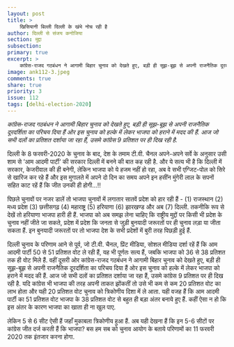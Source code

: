 ```yaml
---
layout: post
title: >
    खिसियानी बिल्ली दिल्ली के खंभे नोच रही है
author: दिल्ली से संजय कनोजिया
section: मुद्दा
subsection:
primary: true
excerpt: >
    कांग्रेस-राजद गठबंधन ने आगामी बिहार चुनाव को देखते हुए, बड़ी ही सूझ-बूझ से अपनी राजनैतिक दूरदर्शिता का परिचय दिया हैं ओर इस चुनाव को हल्के में लेकर भाजपा को हराने में मदद की हैं. आज जो सभी दलों का प्रतिशत दर्शाया जा रहा हैं, उसमे कांग्रेस 9 प्रतिशत पर ही दिख रही है.
image: ank112-3.jpeg
comments: true
share: true
priority: 3
issue: 112
tags: [delhi-election-2020]
---
```


*कांग्रेस-राजद गठबंधन ने आगामी बिहार चुनाव को देखते हुए, बड़ी ही सूझ-बूझ से अपनी राजनैतिक दूरदर्शिता का परिचय दिया हैं ओर इस चुनाव को हल्के में लेकर भाजपा को हराने में मदद की हैं. आज जो सभी दलों का प्रतिशत दर्शाया जा रहा हैं, उसमे कांग्रेस 9 प्रतिशत पर ही दिख रही है.*

दिल्ली के 8 फरवरी-2020 के चुनाव के बाद, देश के तमाम टी.वी. चैनल अपने-अपने सर्वे के अनुसार उसी शाम से ’आम आदमी पार्टी’ की सरकार दिल्ली में बनने की बात कह रही है. और ये सत्य भी है कि दिल्ली में सरकार, केजरीवाल की ही बनेगी, लेकिन भाजपा को ये हजम नहीं हो रहा, अब वे सभी एग्जिट-पोल को सिरे से खारिज कर रहे हैं और इस मुगालते में अपने दो दिन का समय अपने इन हसींन मुंगेरी लाल के सपनों सहित काट रहें हैं कि जीत उनकी ही होगी...!!

पिछले चुनावों पर नजर डालें तो भाजपा चुनावों में लगातार सातवें प्रदेश को हार रही हैं - (1) राजस्थान (2) मध्य प्रदेश (3) छत्तीसगढ़ (4) महाराष्ट्र (5) हरियाणा (6) झारखण्ड और अब (7) दिल्ली. तकनीकि रूप से देखें तो हरियाणा भाजपा हारी ही हैं. भाजपा को अब समझ लेना चाहिए कि राष्ट्रीय मुद्दों पर किसी भी प्रदेश के चुनाव नहीं जीते जा सकते, प्रदेश में प्रदेश कि जनता से जुड़ी बुनयादी जरूरतों पर ही चुनाव लड़ा या जीता सकता हैं. इन बुनयादी जरूरतों पर तो भाजपा देश के सभी प्रदेशों में बुरी तरह पिछड़ी हुई हैं.

दिल्ली चुनाव के परिणाम आने से पूर्व, जो टी.वी. चैनल, प्रिंट मीडिया, सोशल मीडिया दर्शा रहें हैं कि आम आदमी पार्टी 50 से 51 प्रतिशत वोट ले रही हैं, यह भी पूर्णतः सत्य हैं, जबकि भाजपा को 36 से 38 प्रतिशत तक ही वोट मिले हैं. वहीं दूसरी ओर कांग्रेस-राजद गठबंधन ने आगामी बिहार चुनाव को देखते हुए, बड़ी ही सूझ-बूझ से अपनी राजनैतिक दूरदर्शिता का परिचय दिया हैं ओर इस चुनाव को हल्के में लेकर भाजपा को हराने में मदद की हैं. आज जो सभी दलों का प्रतिशत दर्शाया जा रहा हैं, उसमे कांग्रेस 9 प्रतिशत पर ही दिख रही है. यदि कांग्रेस भी भाजपा की तरह अपनी ताकत झोंकतीं तो उसे भी कम से कम 20 प्रतिशत वोट का लाभ होता और यही 20 प्रतिशत वोट चुनाव को त्रिकोणीय दिशा में ले आता. यही वजह हैं कि आम आदमी पार्टी का 51 प्रतिशत वोट भाजपा के 38 प्रतिशत वोट से बहुत ही बड़ा अंतर बनाये हुए हैं. कहीं ऐसा न हो कि इस अंतर के कारण भाजपा का खाता ही ना खुल पाए.

लेकिन 5 से 6 सीट ऐसी हैं जहाँ मुकाबला त्रिकोणीय हुआ हैं. अब यही देखना हैं कि इन 5-6 सीटों पर कांग्रेस जीत दर्ज करती हैं कि भाजपा? बस हम सब को चुनाव आयोग के बताये परिणामों का 11 फरवरी 2020 तक इंतजार करना होगा.
